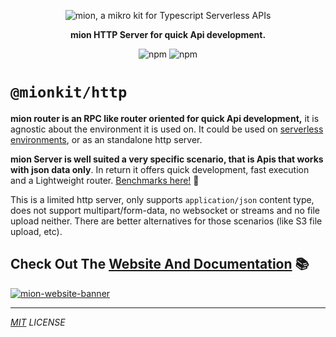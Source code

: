 <p align="center">
  <picture>
    <source media="(prefers-color-scheme: dark)" srcset="https://raw.githubusercontent.com/MionKit/mion/master/assets/public/bannerx90-dark.png">
    <source media="(prefers-color-scheme: light)" srcset="https://raw.githubusercontent.com/MionKit/mion/master/assets/public/bannerx90.png">
    <img alt='mion, a mikro kit for Typescript Serverless APIs' src='https://raw.githubusercontent.com/MionKit/mion/master/assets/public/bannerx90.png'>
  </picture>
</p>
<p align="center">
  <strong>mion HTTP Server for quick Api development.
  </strong>
</p>
<p align=center>
  <img src="https://img.shields.io/badge/code_style-prettier-ff69b4.svg?style=flat-square&maxAge=99999999" alt="npm"  style="max-width:100%;">
  <img src="https://img.shields.io/badge/license-MIT-97ca00.svg?style=flat-square&maxAge=99999999" alt="npm"  style="max-width:100%;">
</p>

# `@mionkit/http`

**mion router is an RPC like router oriented for quick Api development,** it is agnostic about the environment it is used on. It could be used on [serverless environments](../serverless/README.md), or as an standalone http server.

**mion Server is well suited a very specific scenario, that is Apis that works with json data only**. In return it offers quick development, fast execution and a Lightweight router. [Benchmarks here!](https://github.com/MionKit/benchmarks) 🚀

This is a limited http server, only supports `application/json` content type, does not support multipart/form-data, no websocket or streams and no file upload neither. There are better alternatives for those scenarios (like S3 file upload, etc).

## Check Out The [Website And Documentation](http://mion.io) 📚

[![mion-website-banner](https://raw.githubusercontent.com/MionKit/mion/master/assets/public/mion-website-banner.png)](http://mion.io)

---

_[MIT](../../LICENSE) LICENSE_
